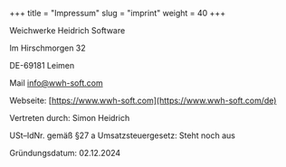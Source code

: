 +++
title = "Impressum"
slug = "imprint"
weight = 40
+++

Weichwerke Heidrich Software

Im Hirschmorgen 32

DE-69181 Leimen

Mail [info@wwh-soft.com](mailto:info@wwh-soft.com)

Webseite: [https://www.wwh-soft.com](https://www.wwh-soft.com/de)

Vertreten durch: Simon Heidrich

USt–IdNr. gemäß §27 a Umsatzsteuergesetz: Steht noch aus

Gründungsdatum: 02.12.2024
